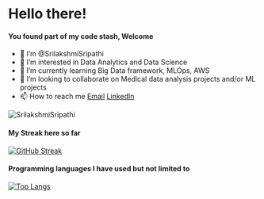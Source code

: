 # Hello there!

#### You found part of my code stash, Welcome

- 👋 I’m @SrilakshmiSripathi
- 👀 I’m interested in Data Analytics and Data Science
- 🌱 I’m currently learning Big Data framework, MLOps, AWS
- 💞️ I’m looking to collaborate on Medical data analysis projects and/or ML projects
- 📫 How to reach me [Email](sripathi.srilakshmi@gmail.com)
                     [LinkedIn](https://www.linkedin.com/in/sripathisrilakshmi/)

<p align="left"> <img src="https://komarev.com/ghpvc/?username=SrilakshmiSripathi&label=Views" alt="SrilakshmiSripathi"/> </p>



#### My Streak here so far

[![GitHub Streak](https://github-readme-streak-stats.herokuapp.com/?user=DenverCoder1)](https://git.io/streak-stats)


#### Programming languages I have used but not limited to

[![Top Langs](https://github-readme-stats.vercel.app/api/top-langs/?username=SrilakshmiSripathi&layout=compact)](https://github.com/SrilakshmiSripathi/SrilakshmiSripathi/)


<!---
[![Top Langs](https://github-readme-stats.vercel.app/api/top-langs/?username=SrilakshmiSripathi&langs_count=8)](https://github.com/SrilakshmiSripathi/SrilakshmiSripathi/)

SrilakshmiSripathi/SrilakshmiSripathi is a ✨ special ✨ repository because its `README.md` (this file) appears on your GitHub profile.
You can click the Preview link to take a look at your changes.

Dashboard are created with the help of Developer @anuraghazra
![Views](https://rushter.com/counter.svg)

--->
